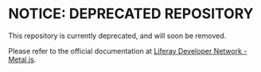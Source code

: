 # NOTICE: DEPRECATED REPOSITORY

This repository is currently deprecated, and will soon be removed.

Please refer to the official documentation at
[Liferay Developer Network - Metal.js](https://dev.liferay.com/develop/tutorials/-/knowledge_base/7-0/metal-js).